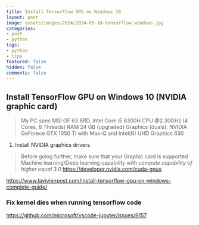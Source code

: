 ```yaml
---
title: Install TensorFlow GPU on Windows 10
layout: post
image: assets/images/2024/2024-03-10-tensorflow_windows.jpg
categories:
- post
- python
tags:
- python
- tips
featured: false
hidden: false
comments: false
---
```


## Install TensorFlow GPU on Windows 10 (NVIDIA graphic card)

> 
> My PC spec 
> MSI GF 63 8RD, Intel Core i5 8300H CPU @2.30GHz (4 Cores, 8 Threads)
> RAM 24 GB (upgraded)
> Graphics (duals): NVIDIA GeForece GTX 1050 Ti with Max-Q and Intel(R) UHD Graphics 630
> 

1. Install NVIDIA graphics drivers
> Before going further, make sure that your Graphic card is supported Machine learning/Deep learning capability with *compute capability of higher equal 3.0* <https://developer.nvidia.com/cuda-gpus>



https://www.lavivienpost.com/install-tensorflow-gpu-on-windows-complete-guide/ 

### Fix kernel dies when running tensorflow code

https://github.com/microsoft/vscode-jupyter/issues/9157

